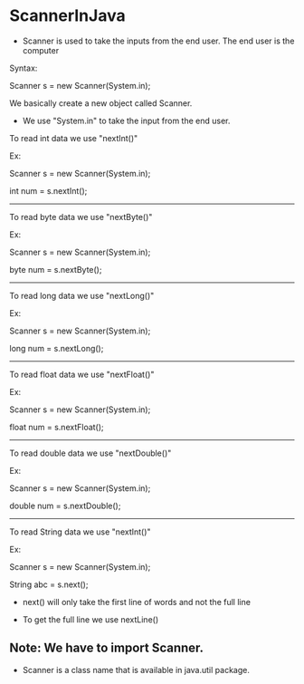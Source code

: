 # ScannerInJava

- Scanner is used to take the inputs from the end user. The end user is the computer

Syntax: 

  Scanner s = new Scanner(System.in);
  
  
  We basically create a new object called Scanner.
  
  - We use "System.in" to take the input from the end user. 


To read int data we use "nextInt()"


Ex:

Scanner s = new Scanner(System.in);

int num = s.nextInt();

______________________________________
To read byte data we use "nextByte()"


Ex:

Scanner s = new Scanner(System.in);

byte num = s.nextByte();


______________________________________
To read long data we use "nextLong()"


Ex:

Scanner s = new Scanner(System.in);

long num = s.nextLong();


______________________________________
To read float data we use "nextFloat()"


Ex:

Scanner s = new Scanner(System.in);

float num = s.nextFloat();

______________________________________
To read double data we use "nextDouble()"


Ex:

Scanner s = new Scanner(System.in);

double num = s.nextDouble();


______________________________________
To read String data we use "nextInt()"


Ex:

Scanner s = new Scanner(System.in);

String abc = s.next();

- next() will only take the first line of words and not the full line


- To get the full line we use nextLine()


## Note: We have to import Scanner. 

 - Scanner is a class name that is available in java.util package.


